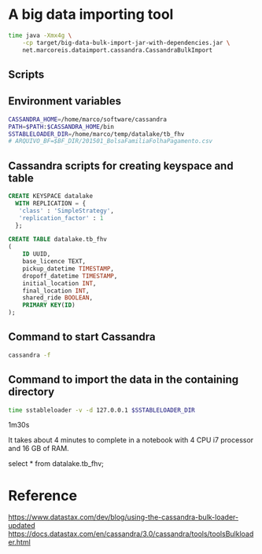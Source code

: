 # A big data importing tool


```bash
time java -Xmx4g \
    -cp target/big-data-bulk-import-jar-with-dependencies.jar \
    net.marcoreis.dataimport.cassandra.CassandraBulkImport
```

## Scripts

## Environment variables

```bash
CASSANDRA_HOME=/home/marco/software/cassandra
PATH=$PATH:$CASSANDRA_HOME/bin
SSTABLELOADER_DIR=/home/marco/temp/datalake/tb_fhv
# ARQUIVO_BF=$BF_DIR/201501_BolsaFamiliaFolhaPagamento.csv
```

## Cassandra scripts for creating keyspace and table


```sql
CREATE KEYSPACE datalake
  WITH REPLICATION = { 
   'class' : 'SimpleStrategy', 
   'replication_factor' : 1 
  };

```


```sql
CREATE TABLE datalake.tb_fhv 
(
	ID UUID, 
	base_licence TEXT, 
	pickup_datetime TIMESTAMP, 
	dropoff_datetime TIMESTAMP, 
	initial_location INT, 
	final_location INT, 
	shared_ride BOOLEAN, 
	PRIMARY KEY(ID)
);
```


## Command to start Cassandra

```bash
cassandra -f
```

## Command to import the data in the containing directory

```bash
time sstableloader -v -d 127.0.0.1 $SSTABLELOADER_DIR
```
1m30s


It takes about 4 minutes to complete in a notebook with 4 CPU i7 processor and 16 GB of RAM.


select * from datalake.tb_fhv;

# Reference
https://www.datastax.com/dev/blog/using-the-cassandra-bulk-loader-updated
https://docs.datastax.com/en/cassandra/3.0/cassandra/tools/toolsBulkloader.html
